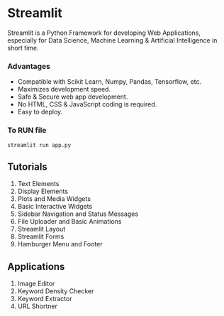 # Streamlit
Streamlit is a Python Framework for developing Web Applications, especially for Data Science, Machine Learning & Artificial Intelligence in short time.

### Advantages
- Compatible with Scikit Learn, Numpy, Pandas, Tensorflow, etc.
- Maximizes development speed.
- Safe & Secure web app development.
- No HTML, CSS & JavaScript coding is required.
- Easy to deploy.


### To RUN file
```
streamlit run app.py
```

## Tutorials 

1. Text Elements
2. Display Elements
3. Plots and Media Widgets
4. Basic Interactive Widgets
5. Sidebar Navigation and Status Messages 
6. File Uploader and Basic Animations
7. Streamlit Layout
8. Streamlit Forms
9. Hamburger Menu and Footer

## Applications 

1. Image Editor
2. Keyword Density Checker
3. Keyword Extractor
4. URL Shortner 
